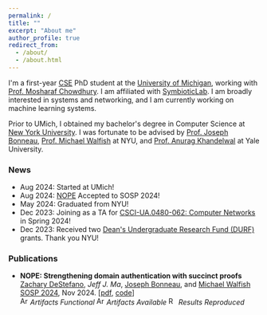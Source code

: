 ```yaml
---
permalink: /
title: ""
excerpt: "About me"
author_profile: true
redirect_from: 
  - /about/
  - /about.html
---
```

I'm a first-year [CSE](https://cse.engin.umich.edu/) PhD student at the [University of Michigan](https://umich.edu/), working with [Prof. Mosharaf Chowdhury](https://www.mosharaf.com/). I am affiliated with [SymbioticLab](https://symbioticlab.org/). I am broadly interested in systems and networking, and I am currently working on machine learning systems.

Prior to UMich, I obtained my bachelor's degree in Computer Science at [New York University](https://www.nyu.edu/). I was fortunate to be advised by [Prof. Joseph Bonneau](https://jbonneau.com/), [Prof. Michael Walfish](https://cs.nyu.edu/~mwalfish/) at NYU, and [Prof. Anurag Khandelwal](https://www.anuragkhandelwal.com) at Yale University.

### News
- Aug 2024: Started at UMich!
- Aug 2024: [NOPE](https://sigops.org/s/conferences/sosp/2024/accepted.html) Accepted to SOSP 2024!
- May 2024: Graduated from NYU!
- Dec 2023: Joining as a TA for [CSCI-UA.0480-062: Computer Networks](https://anirudhsk.github.io/ug_networks_site/) in Spring 2024!
- Dec 2023: Received two [Dean's Undergraduate Research Fund (DURF)](https://cas.nyu.edu/undergraduate-research/deans-undergraduate-research-fund/DURFG.html) grants. Thank you NYU!

### Publications
- **NOPE: Strengthening domain authentication with succinct proofs** <br/>
[Zachary DeStefano](https://www.mathmasterzach.com/), _Jeff J. Ma_, [Joseph Bonneau](https://jbonneau.com), and [Michael Walfish](https://cs.nyu.edu/~mwalfish/)<br/>
[SOSP 2024](https://sigops.org/s/conferences/sosp/2024/), Nov 2024. [[pdf](https://dl.acm.org/doi/pdf/10.1145/3694715.3695962), [code](https://github.com/PepperSieve/nope)]<br/>
<img style="width:1rem" src="https://www.acm.org/binaries/content/gallery/acm/publications/artifact-review-v1_1-badges/artifacts_evaluated_functional_v1_1.png" alt="Artifacts Functional"> <i>Artifacts Functional</i>
<img style="width:1rem" src="https://www.acm.org/binaries/content/gallery/acm/publications/artifact-review-v1_1-badges/artifacts_available_v1_1.png" alt="Artifacts Available"> <i>Artifacts Available</i>
<img style="width:1rem" src="https://www.acm.org/binaries/content/gallery/acm/publications/artifact-review-v1_1-badges/results_reproduced_v1_1.png" alt="Results Reproduced"> <i>Results Reproduced</i>


